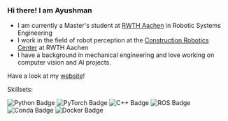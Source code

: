 ### Hi there! I am Ayushman
* I am currently a Master's student at [RWTH Aachen](https://www.rwth-aachen.de/go/id/a/?lidx=1) in Robotic Systems Engineering
* I work in the field of robot perception at the [Construction Robotics Center](https://construction-robotics.de/en/) at RWTH Aachen 
* I have a background in mechanical engineering and love working on computer vision and AI projects. 

Have a look at my [website](www.ayushmanchoudhuri.com)!

Skillsets: 

![Python Badge](https://img.shields.io/badge/Python-3776AB?style=flat-square&logo=python&logoColor=white)
![PyTorch Badge](https://img.shields.io/badge/PyTorch-EE4C2C?style=flat-square&logo=pytorch&logoColor=white)
![C++ Badge](https://img.shields.io/badge/C++-00599C?style=flat-square&logo=c%2B%2B&logoColor=white)
![ROS Badge](https://img.shields.io/badge/ROS-22314E?style=flat-square&logo=ros&logoColor=white)
![Conda Badge](https://img.shields.io/badge/Conda-3764A3?style=flat-square&logo=anaconda&logoColor=white)
![Docker Badge](https://img.shields.io/badge/Docker-2496ED?style=flat-square&logo=docker&logoColor=white)
